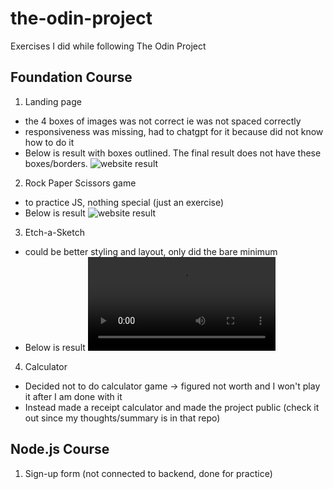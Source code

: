 # the-odin-project

Exercises I did while following The Odin Project

## Foundation Course

1. Landing page

- the 4 boxes of images was not correct ie was not spaced correctly
- responsiveness was missing, had to chatgpt for it because did not know how to do it
- Below is result with boxes outlined. The final result does not have these boxes/borders.
    ![website result](landingpage/result.gif)

2. Rock Paper Scissors game

- to practice JS, nothing special (just an exercise)
- Below is result
    ![website result](rockpaperscissors/result.png)

3. Etch-a-Sketch

- could be better styling and layout, only did the bare minimum
- Below is result
    ![website result](etch-a-sketch/result.mp4)

4. Calculator

- Decided not to do calculator game -> figured not worth and I won't play it after I am done with it
- Instead made a receipt calculator and made the project public (check it out since my thoughts/summary is in that repo)

## Node.js Course

1. Sign-up form (not connected to backend, done for practice)

